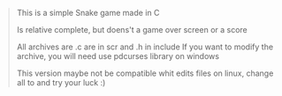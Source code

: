 >This is a simple Snake game made in C
>
>Is relative complete, but doens't a game over screen or a score
>
>All archives are .c are in scr and .h in include
>If you want to modify the archive, you will need use pdcurses library on windows
>
>This version maybe not be compatible whit edits files on linux, change all <pdcurses> to <ncurses> and try your luck :)
